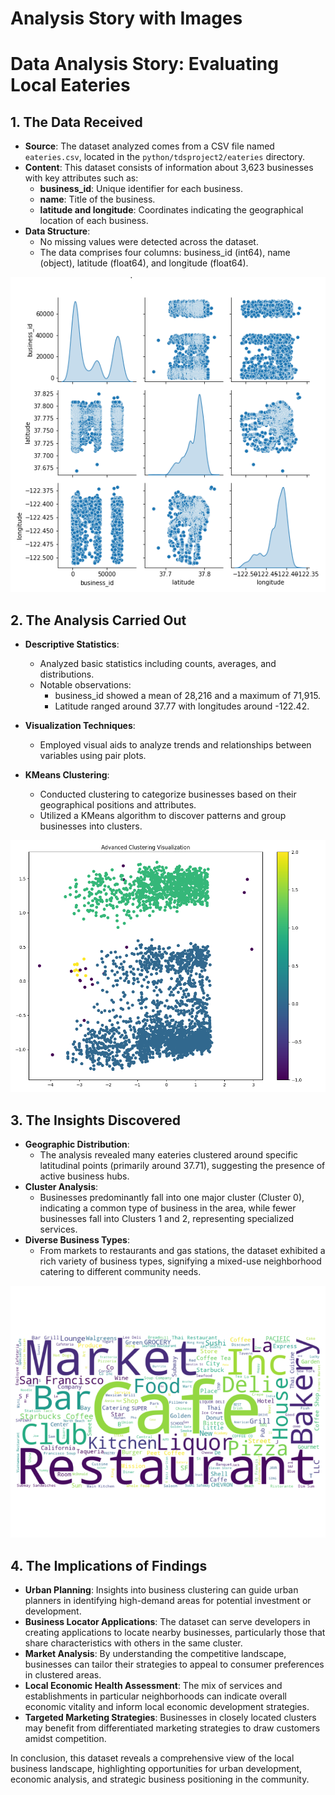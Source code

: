 # Analysis Story with Images

# Data Analysis Story: Evaluating Local Eateries

## 1. The Data Received
- **Source**: The dataset analyzed comes from a CSV file named `eateries.csv`, located in the `python/tdsproject2/eateries` directory.
- **Content**: This dataset consists of information about 3,623 businesses with key attributes such as:
  - **business_id**: Unique identifier for each business.
  - **name**: Title of the business.
  - **latitude and longitude**: Coordinates indicating the geographical location of each business.
- **Data Structure**: 
  - No missing values were detected across the dataset.
  - The data comprises four columns: business_id (int64), name (object), latitude (float64), and longitude (float64).
  
![Data Structure Overview](img/pairplot.png)

## 2. The Analysis Carried Out
- **Descriptive Statistics**: 
  - Analyzed basic statistics including counts, averages, and distributions.
  - Notable observations:
    - business_id showed a mean of 28,216 and a maximum of 71,915.
    - Latitude ranged around 37.77 with longitudes around -122.42.
    
- **Visualization Techniques**: 
  - Employed visual aids to analyze trends and relationships between variables using pair plots.
  
- **KMeans Clustering**:
  - Conducted clustering to categorize businesses based on their geographical positions and attributes.
  - Utilized a KMeans algorithm to discover patterns and group businesses into clusters.
  
![KMeans Clustering Visualization](img/kmeans_clustering.png)

## 3. The Insights Discovered
- **Geographic Distribution**:
  - The analysis revealed many eateries clustered around specific latitudinal points (primarily around 37.71), suggesting the presence of active business hubs.
- **Cluster Analysis**:
  - Businesses predominantly fall into one major cluster (Cluster 0), indicating a common type of business in the area, while fewer businesses fall into Clusters 1 and 2, representing specialized services. 
- **Diverse Business Types**:
  - From markets to restaurants and gas stations, the dataset exhibited a rich variety of business types, signifying a mixed-use neighborhood catering to different community needs.

![Word Cloud of Businesses](img/word_cloud.png)

## 4. The Implications of Findings
- **Urban Planning**: Insights into business clustering can guide urban planners in identifying high-demand areas for potential investment or development.
- **Business Locator Applications**: The dataset can serve developers in creating applications to locate nearby businesses, particularly those that share characteristics with others in the same cluster.
- **Market Analysis**: By understanding the competitive landscape, businesses can tailor their strategies to appeal to consumer preferences in clustered areas.
- **Local Economic Health Assessment**: The mix of services and establishments in particular neighborhoods can indicate overall economic vitality and inform local economic development strategies.
- **Targeted Marketing Strategies**: Businesses in closely located clusters may benefit from differentiated marketing strategies to draw customers amidst competition.

In conclusion, this dataset reveals a comprehensive view of the local business landscape, highlighting opportunities for urban development, economic analysis, and strategic business positioning in the community.
